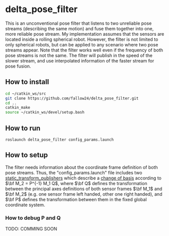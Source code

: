 # delta_pose_filter

This is an unconventional pose filter that listens to two unreliable pose streams (describing the same motion) and fuse them together into one, more reliable pose stream. My implementation assumes that the sensors are located inside a rolling spherical robot. However, the filter is not limited to only spherical robots, but can be applied to any scenario where two pose streams appear.
Note that the filter works well even if the frequency of both pose streams is not the same. The filter will publish in the speed of the slower stream, and use interpolated information of the faster stream for pose fusion. 

## How to install 

```bash
cd ~/catkin_ws/src
git clone https://github.com/fallow24/delta_pose_filter.git
cd ..
catkin_make
source ~/catkin_ws/devel/setup.bash
```

## How to run 
```
roslaunch delta_pose_filter config_params.launch
```

## How to setup

The filter needs information about the coordinate frame definition of both pose streams.
Thus, the "config_params.launch" file includes two [static_transform_publishers](http://wiki.ros.org/tf#static_transform_publisher) which describe a [change of basis](https://en.wikipedia.org/wiki/Change_of_basis#Linear_maps) according to $\bf M_2 = P^{-1} M_1 Q$, where $\bf Q$ defines the transformation between the principal axes definitions of both sensor frames $\bf M_1$ and $\bf M_2$ (e.g. one sensor frame left handed, other one right handed), and $\bf P$ defines the transformation between them in the fixed global coordinate system.

### How to debug P and Q 
TODO: COMMING SOON


